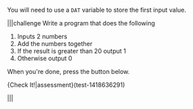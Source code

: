 You will need to use a `DAT` variable to store the first input value.

|||challenge
Write a program that does the following

1. Inputs 2 numbers
1. Add the numbers together
1. If the result is greater than 20 output 1
1. Otherwise output 0

When you're done, press the button below.

{Check It!|assessment}(test-1418636291)


|||
